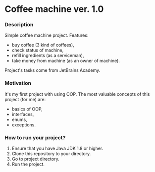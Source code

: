 # Coffee machine ver. 1.0 #

### Description ###

Simple coffee machine project.
Features:
- buy coffee (3 kind of coffees),
- check status of machine, 
- refill ingredients (as a serviceman), 
- take money from machine (as an owner of machine).

Project's tasks come from JetBrains Academy.

### Motivation ###

It's my first project with using OOP.
The most valuable concepts of this project (for me) are:
- basics of OOP,
- interfaces,
- enums,
- exceptions.

### How to run your project? ###
1. Ensure that you have Java JDK 1.8 or higher.
2. Clone this repository to your directory.
3. Go to project directory.
4. Run the project.
